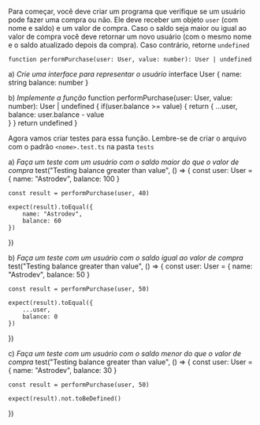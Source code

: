 Para começar, você deve criar um programa que verifique se um usuário pode fazer uma compra ou não. Ele deve receber um objeto `user` (com nome e saldo) e um valor de compra. Caso o saldo seja maior ou igual ao valor de compra você deve retornar um novo usuário (com o mesmo nome e o saldo atualizado depois da compra). Caso contrário, retorne `undefined`

```tsx
function performPurchase(user: User, value: number): User | undefined 
```

a) *Crie uma interface para representar o usuário*
interface User {
	name: string
	balance: number
}

b) *Implemente  a função*
function performPurchase(user: User, value: number): User | undefined {
	if(user.balance >= value) {
		return {
			...user,
			balance: user.balance - value		
		}
	}
	return undefined
}


Agora vamos criar testes para essa função. Lembre-se de criar o arquivo com o padrão `<nome>.test.ts` na pasta  `tests`

a) *Faça um teste com um usuário com o saldo maior do que o valor de compra*
test("Testing balance greater than value", () => {
	const user: User = {
		name: "Astrodev",
		balance: 100
	}

	const result = performPurchase(user, 40)
	
	expect(result).toEqual({
		name: "Astrodev",
		balance: 60
	})
})

b) *Faça um teste com um usuário com o saldo igual ao valor de compra*
test("Testing balance greater than value", () => {
	const user: User = {
		name: "Astrodev",
		balance: 50
	}

	const result = performPurchase(user, 50)
	
	expect(result).toEqual({
		...user,
		balance: 0
	})
})

c) *Faça um teste com um usuário com o saldo menor do que o valor de compra*
test("Testing balance greater than value", () => {
	const user: User = {
		name: "Astrodev",
		balance: 30
	}

	const result = performPurchase(user, 50)
	
	expect(result).not.toBeDefined()
})
